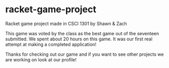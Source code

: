 racket-game-project
===================

Racket game project made in CSCI 1301 by Shawn &amp; Zach

This game was voted by the class as the best game out of the seventeen submitted.
We spent about 20 hours on this game. It was our first real attempt at making a completed application!

Thanks for checking out our game and if you want to see other projects we are working on look at our profile!
